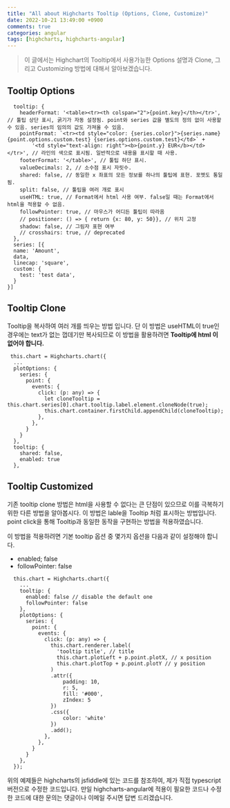 ```yaml
---
title: "All about Highcharts Tooltip (Options, Clone, Customize)"
date: 2022-10-21 13:49:00 +0900
comments: true
categories: angular
tags: [highcharts, highcharts-angular]
---
```


> 이 글에서는 Highchart의 Tooltip에서 사용가능한 Options 설명과 Clone, 그리고 Customizing 방법에 대해서 알아보겠습니다.
 
## Tooltip Options
```tsx
  tooltip: {
    headerFormat: '<table><tr><th colspan="2">{point.key}</th></tr>', // 툴팁 상단 표시, 굵기가 자동 설정됨. point와 series 값을 별도의 정의 없이 사용할 수 있음. series의 임의의 값도 가져올 수 있음.
    pointFormat: `<tr><td style="color: {series.color}">{series.name} {point.options.custom.test} {series.options.custom.test}</td>` +
        '<td style="text-align: right"><b>{point.y} EUR</b></td></tr>', // 라인의 색으로 표시됨. 일반적으로 내용을 표시할 때 사용.
    footerFormat: '</table>', // 툴팁 하단 표시.
    valueDecimals: 2, // 소수점 표시 자릿수.
    shared: false, // 동일한 x 좌표의 모든 정보를 하나의 툴팁에 표현. 포멧도 통일됨.
    split: false, // 툴팁을 여러 개로 표시
    useHTML: true, // Format에서 html 사용 여부. false일 때는 Format에서 html을 적용할 수 없음.
    followPointer: true, // 마우스가 어디든 툴팁이 따라옴
    // positioner: () => { return {x: 80, y: 50}}, // 위치 고정
    shadow: false, // 그림자 표현 여부
    // crosshairs: true, // deprecated
  },
  series: [{
  name: 'Amount',
  data,
  linecap: 'square',
  custom: {
    test: 'test data',
  }
}]

```

## Tooltip Clone

Tooltip을 복사하여 여러 개를 띄우는 방법 입니다.
단 이 방법은 useHTML이 true인 경우에는 text가 없는 껍데기만 복사되므로 이 방법을 활용하려면 <b>Tooltip에 html 이 없어야 합니다.</b>

```tsx
 this.chart = Highcharts.chart({
  ...
  plotOptions: {
    series: {
      point: {
        events: {
          click: (p: any) => {
            let cloneTooltip = this.chart.series[0].chart.tooltip.label.element.cloneNode(true);
            this.chart.container.firstChild.appendChild(cloneTooltip);
          },
        },
      }
    }
  },
  tooltip: {
    shared: false,
    enabled: true
  },
```


## Tooltip Customized

기존 tooltip clone 방법은 html을 사용할 수 없다는 큰 단점이 있으므로 이를 극복하기 위한 다른 방법을 알아봅시다. 
이 방법은 lable을 Tooltip 처럼 표시하는 방법입니다. point click을 통해 Tooltip과 동일한 동작을 구현하는 방법을 적용하였습니다.

이 방법을 적용하려면 기본 tooltip 옵션 중 몇가지 옵션을 다음과 같이 설정해야 합니다.
- enabled; false
- followPointer: false


```tsx
  this.chart = Highcharts.chart({
    ...
    tooltip: {
      enabled: false // disable the default one
      followPointer: false
    },
    plotOptions: {
      series: {
        point: {
          events: {
            click: (p: any) => {
              this.chart.renderer.label(
                'tooltip title', // title
                this.chart.plotLeft + p.point.plotX, // x position
                this.chart.plotTop + p.point.plotY // y position
              )
              .attr({
                  padding: 10,
                  r: 5,
                  fill: '#000',
                  zIndex: 5
              })
              .css({
                  color: 'white'
              })
              .add();
            },
          },
        }
      }
    },
  });
```


위의 예제들은 highcharts의 jsfiddle에 있는 코드를 참조하여, 제가 직접 typescript 버전으로 수정한 코드입니다. 
만일 highcharts-angular에 적용이 필요한 코드나 수정한 코드에 대한 문의는 댓글이나 이메일 주시면 답변 드리겠습니다.
